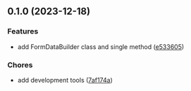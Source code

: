 

## 0.1.0 (2023-12-18)


### Features

* add FormDataBuilder class and single method ([e533605](https://github.com/nicomoraes/formdata-builder/commit/e533605091931e71e453966c85bec9ae2de890b1))


### Chores

* add development tools ([7af174a](https://github.com/nicomoraes/formdata-builder/commit/7af174a4888ad4e03593a4e33e01aeef137a3637))
